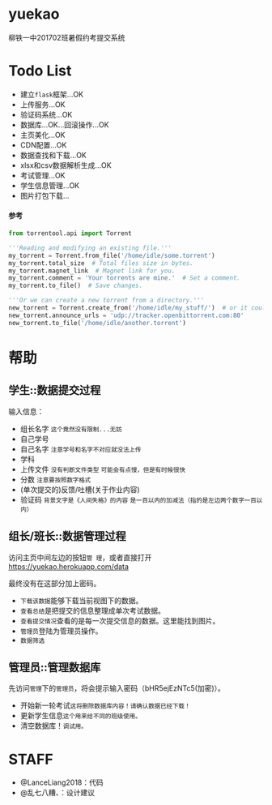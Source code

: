 # yuekao

柳铁一中201702班暑假约考提交系统

# Todo List

- 建立`flask`框架...OK
- 上传服务...OK
- 验证码系统...OK
- 数据库...OK...回滚操作...OK
- 主页美化...OK
- CDN配置...OK
- 数据查找和下载...OK
- xlsx和csv数据解析生成...OK
- 考试管理...OK
- 学生信息管理...OK
- 图片打包下载...

#### 参考
```python
from torrentool.api import Torrent

'''Reading and modifying an existing file.'''
my_torrent = Torrent.from_file('/home/idle/some.torrent')
my_torrent.total_size  # Total files size in bytes.
my_torrent.magnet_link  # Magnet link for you.
my_torrent.comment = 'Your torrents are mine.'  # Set a comment.
my_torrent.to_file()  # Save changes.

'''Or we can create a new torrent from a directory.'''
new_torrent = Torrent.create_from('/home/idle/my_stuff/')  # or it could have been a single file
new_torrent.announce_urls = 'udp://tracker.openbittorrent.com:80'
new_torrent.to_file('/home/idle/another.torrent')
```

# 帮助

## 学生::数据提交过程

输入信息：

- 组长名字 `这个竟然没有限制...无妨`
- 自己学号
- 自己名字 `注意学号和名字不对应就没法上传`
- 学科
- 上传文件 `没有判断文件类型` `可能会有点慢，但是有时候很快`
- 分数 `注意要按照数字格式`
- (单次提交的)反馈/吐槽(关于作业内容)
- 验证码 `背景文字是《人间失格》的内容` `是一百以内的加减法（指的是左边两个数字一百以内）`

## 组长/班长::数据管理过程

访问主页中间左边的按钮`管 理`，或者直接打开<https://yuekao.herokuapp.com/data>

最终没有在这部分加上密码。

- `下载该数据`能够下载当前视图下的数据。
- `查看总结`是把提交的信息整理成单次考试数据。
- `查看提交情况`查看的是每一次提交信息的数据。这里能找到图片。
- `管理员`登陆为管理员操作。
- `数据筛选`

## 管理员::管理数据库

先访问`管理`下的`管理员`，将会提示输入密码（bHR5ejEzNTc5(加密)）。

- 开始新一轮考试`这将删除数据库内容！请确认数据已经下载！`
- 更新学生信息`这个用来给不同的班级使用。`
- 清空数据库！`调试用。`

# STAFF

- @LanceLiang2018：代码
- @乱七八糟、：设计建议
